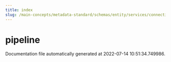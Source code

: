 ```yaml
---
title: index
slug: /main-concepts/metadata-standard/schemas/entity/services/connections/pipeline
---
```


# pipeline

Documentation file automatically generated at 2022-07-14 10:51:34.749986.
